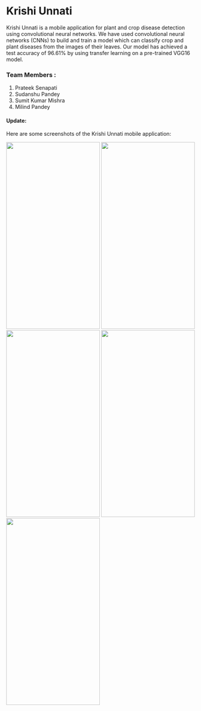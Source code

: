 # Krishi Unnati
Krishi Unnati is a mobile application for plant and crop disease detection using convolutional neural networks. We have used convolutional neural networks (CNNs) to build and train a model which can classify crop and plant diseases from the images of their leaves. Our model has achieved a test accuracy of 96.61% by using transfer learning on a pre-trained VGG16 model.

### Team Members :
1.  <a link ="https://github.com/prateek-senapati">Prateek Senapati</a>
2.  <a link ="https://github.com/Sudhanshu2920">Sudanshu Pandey</a>
3.  <a link ="https://github.com/sumitmishra27">Sumit Kumar Mishra</a>
4.   <a link ="https://github.com/Pranshu2780">Milind Pandey</a>
#### Update:

Here are some screenshots of the Krishi Unnati mobile application:

<img src="https://github.com/prateek-senapati/krishi-unnati/blob/main/screenshots/image1.jpeg" width="250" height="500"> <img src="https://github.com/prateek-senapati/krishi-unnati/blob/main/screenshots/image2.jpeg" width="250" height="500"> <img src="https://github.com/prateek-senapati/krishi-unnati/blob/main/screenshots/image3.jpeg" width="250" height="500"> <img src="https://github.com/prateek-senapati/krishi-unnati/blob/main/screenshots/image4.jpeg" width="250" height="500"> <img src="https://github.com/prateek-senapati/krishi-unnati/blob/main/screenshots/image5.jpeg" width="250" height="500">
